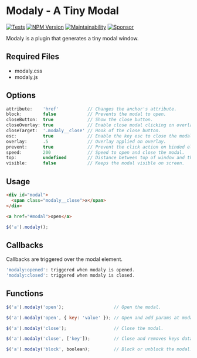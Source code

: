 # Modaly - A Tiny Modal

[![Tests](https://github.com/wbotelhos/modaly/workflows/Tests/badge.svg)](https://github.com/wbotelhos/modaly/actions)
[![NPM Version](https://badge.fury.io/js/modaly.svg)](https://badge.fury.io/js/modaly)
[![Maintainability](https://api.codeclimate.com/v1/badges/622fc59d2778de69f93a/maintainability)](https://codeclimate.com/github/wbotelhos/modaly/maintainability)
[![Sponsor](https://img.shields.io/badge/sponsor-%3C3-green)](https://www.patreon.com/wbotelhos)

Modaly is a plugin that generates a tiny modal window.

## Required Files

+ modaly.css
+ modaly.js

## Options

```js
attribute:    'href'           // Changes the anchor's attribute.
block:        false            // Prevents the modal to open.
closeButton:  true             // Show the close button.
closeOverlay: true             // Enable close modal clicking on overlay.
closeTarget:  '.modaly__close' // Hook of the close button.
esc:          true             // Enable the key esc to close the modal.
overlay:      .5               // Overlay applied on overlay.
prevent:      true             // Prevent the click action on binded element.
speed:        200              // Speed to open and close the modal.
top:          undefined        // Distance between top of window and the modal.
visible:      false            // Keeps the modal visible on screen.
```

## Usage

```html
<div id="modal">
  <span class="modaly__close">x</span>
</div>
```

```html
<a href="#modal">open</a>
```

```js
$('a').modaly();
```

## Callbacks

Callbacks are triggered over the modal element.

```js
'modaly:opened': triggered when modaly is opened.
'modaly:closed': triggered when modaly is closed.
```

## Functions

```js
$('a').modaly('open');                   // Open the modal.

$('a').modaly('open', { key: 'value' }); // Open and add params at modal.

$('a').modaly('close');                  // Close the modal.

$('a').modaly('close', ['key']);         // Close and removes keys data from modal.

$('a').modaly('block', boolean);         // Block or unblock the modal.
```
